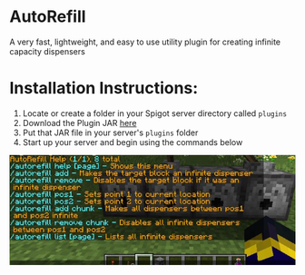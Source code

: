# AutoRefill
A very fast, lightweight, and easy to use utility plugin for creating infinite capacity dispensers

# Installation Instructions:
1. Locate or create a folder in your Spigot server directory called ```plugins```
2. Download the Plugin JAR [here](https://github.com/LaGamma/AutoRefill/releases/tag/v1.0.1)
3. Put that JAR file in your server's ```plugins``` folder
4. Start up your server and begin using the commands below

![AutoRefillScreenshot](./AutoRefill.JPG)
